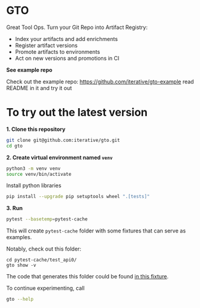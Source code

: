 # GTO

Great Tool Ops. Turn your Git Repo into Artifact Registry:
* Index your artifacts and add enrichments
* Register artifact versions
* Promote artifacts to environments
* Act on new versions and promotions in CI

**See example repo**

Check out the example repo:
https://github.com/iterative/gto-example
read README in it and try it out

# To try out the latest version

**1. Clone this repository**

```bash
git clone git@github.com:iterative/gto.git
cd gto
```

**2. Create virtual environment named `venv`**
```bash
python3 -m venv venv
source venv/bin/activate
```
Install python libraries

```bash
pip install --upgrade pip setuptools wheel ".[tests]"
```

**3. Run**

```bash
pytest --basetemp=pytest-cache
```

This will create `pytest-cache` folder with some fixtures that can serve as examples.

Notably, check out this folder:
```
cd pytest-cache/test_api0/
gto show -v
```
The code that generates this folder could be found [in this fixture](https://github.com/iterative/gto/blob/main/tests/conftest.py#L58).

To continue experimenting, call
```bash
gto --help
```
